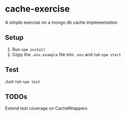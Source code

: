 # cache-exercise
A simple exercise on a mongo db cache implementation

## Setup

1. Run `npm install`
2. Copy the `.env.example` file into `.env` and run `npm start`

## Test

Just run `npm test`


## TODOs

Extend test coverage on CacheWrappers
